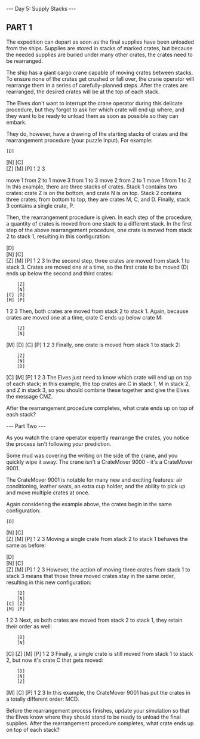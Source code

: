 --- Day 5: Supply Stacks ---

PART 1
------

The expedition can depart as soon as the final supplies have been unloaded from the ships. Supplies are stored in stacks of marked crates, but because the needed supplies are buried under many other crates, the crates need to be rearranged.

The ship has a giant cargo crane capable of moving crates between stacks. To ensure none of the crates get crushed or fall over, the crane operator will rearrange them in a series of carefully-planned steps. After the crates are rearranged, the desired crates will be at the top of each stack.

The Elves don't want to interrupt the crane operator during this delicate procedure, but they forgot to ask her which crate will end up where, and they want to be ready to unload them as soon as possible so they can embark.

They do, however, have a drawing of the starting stacks of crates and the rearrangement procedure (your puzzle input). For example:

    [D]    
[N] [C]    
[Z] [M] [P]
 1   2   3 

move 1 from 2 to 1
move 3 from 1 to 3
move 2 from 2 to 1
move 1 from 1 to 2
In this example, there are three stacks of crates. Stack 1 contains two crates: crate Z is on the bottom, and crate N is on top. Stack 2 contains three crates; from bottom to top, they are crates M, C, and D. Finally, stack 3 contains a single crate, P.

Then, the rearrangement procedure is given. In each step of the procedure, a quantity of crates is moved from one stack to a different stack. In the first step of the above rearrangement procedure, one crate is moved from stack 2 to stack 1, resulting in this configuration:

[D]        
[N] [C]    
[Z] [M] [P]
 1   2   3 
In the second step, three crates are moved from stack 1 to stack 3. Crates are moved one at a time, so the first crate to be moved (D) ends up below the second and third crates:

        [Z]
        [N]
    [C] [D]
    [M] [P]
 1   2   3
Then, both crates are moved from stack 2 to stack 1. Again, because crates are moved one at a time, crate C ends up below crate M:

        [Z]
        [N]
[M]     [D]
[C]     [P]
 1   2   3
Finally, one crate is moved from stack 1 to stack 2:

        [Z]
        [N]
        [D]
[C] [M] [P]
 1   2   3
The Elves just need to know which crate will end up on top of each stack; in this example, the top crates are C in stack 1, M in stack 2, and Z in stack 3, so you should combine these together and give the Elves the message CMZ.

After the rearrangement procedure completes, what crate ends up on top of each stack?

--- Part Two ---

As you watch the crane operator expertly rearrange the crates, you notice the process isn't following your prediction.

Some mud was covering the writing on the side of the crane, and you quickly wipe it away. The crane isn't a CrateMover 9000 - it's a CrateMover 9001.

The CrateMover 9001 is notable for many new and exciting features: air conditioning, leather seats, an extra cup holder, and the ability to pick up and move multiple crates at once.

Again considering the example above, the crates begin in the same configuration:

    [D]    
[N] [C]    
[Z] [M] [P]
 1   2   3 
Moving a single crate from stack 2 to stack 1 behaves the same as before:

[D]        
[N] [C]    
[Z] [M] [P]
 1   2   3 
However, the action of moving three crates from stack 1 to stack 3 means that those three moved crates stay in the same order, resulting in this new configuration:

        [D]
        [N]
    [C] [Z]
    [M] [P]
 1   2   3
Next, as both crates are moved from stack 2 to stack 1, they retain their order as well:

        [D]
        [N]
[C]     [Z]
[M]     [P]
 1   2   3
Finally, a single crate is still moved from stack 1 to stack 2, but now it's crate C that gets moved:

        [D]
        [N]
        [Z]
[M] [C] [P]
 1   2   3
In this example, the CrateMover 9001 has put the crates in a totally different order: MCD.

Before the rearrangement process finishes, update your simulation so that the Elves know where they should stand to be ready to unload the final supplies. After the rearrangement procedure completes, what crate ends up on top of each stack?